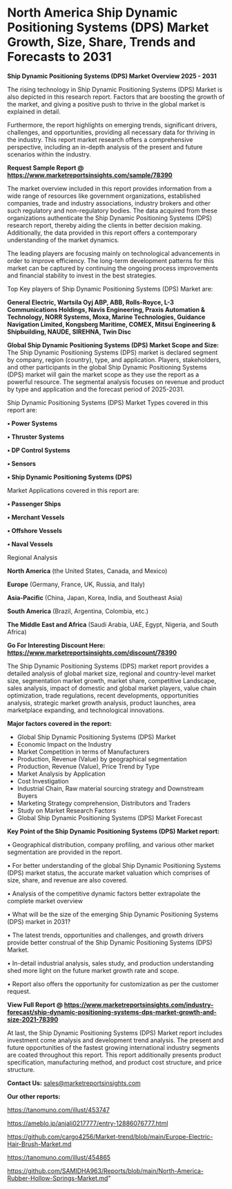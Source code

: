  # North America Ship Dynamic Positioning Systems (DPS) Market Growth, Size, Share, Trends and Forecasts to 2031

<Strong> Ship Dynamic Positioning Systems (DPS) Market Overview 2025 - 2031</strong>

The rising technology in Ship Dynamic Positioning Systems (DPS) Market is also depicted in this research report. Factors that are boosting the growth of the market, and giving a positive push to thrive in the global market is explained in detail.

Furthermore, the report highlights on emerging trends, significant drivers, challenges, and opportunities, providing all necessary data for thriving in the industry. This report market research offers a comprehensive perspective, including an in-depth analysis of the present and future scenarios within the industry.

<strong>Request Sample Report @ <a href=https://www.marketreportsinsights.com/sample/78390>https://www.marketreportsinsights.com/sample/78390</a></strong>

The market overview included in this report provides information from a wide range of resources like government organizations, established companies, trade and industry associations, industry brokers and other such regulatory and non-regulatory bodies. The data acquired from these organizations authenticate the Ship Dynamic Positioning Systems (DPS) research report, thereby aiding the clients in better decision making. Additionally, the data provided in this report offers a contemporary understanding of the market dynamics.

The leading players are focusing mainly on technological advancements in order to improve efficiency. The long-term development patterns for this market can be captured by continuing the ongoing process improvements and financial stability to invest in the best strategies.

Top Key players of Ship Dynamic Positioning Systems (DPS) Market are:

<strong>General Electric, Wartsila Oyj ABP, ABB, Rolls-Royce, L-3 Communications Holdings, Navis Engineering, Praxis Automation & Technology, NORR Systems, Moxa, Marine Technologies, Guidance Navigation Limited, Kongsberg Maritime, COMEX, Mitsui Engineering & Shipbuilding, NAUDE, SIREHNA, Twin Disc</strong>

<strong><b>Global Ship Dynamic Positioning Systems (DPS) Market Scope and Size:</b></strong>
The Ship Dynamic Positioning Systems (DPS) market is declared segment by company, region (country), type, and application. Players, stakeholders, and other participants in the global Ship Dynamic Positioning Systems (DPS) market will gain the market scope as they use the report as a powerful resource. The segmental analysis focuses on revenue and product by type and application and the forecast period of 2025-2031.

Ship Dynamic Positioning Systems (DPS) Market Types covered in this report are:

<strong>• Power Systems

• Thruster Systems

• DP Control Systems

• Sensors

• Ship Dynamic Positioning Systems (DPS)</strong>

Market Applications covered in this report are:

<strong>• Passenger Ships

• Merchant Vessels

• Offshore Vessels

• Naval Vessels</strong> 

Regional Analysis

<strong>North America</strong> (the United States, Canada, and Mexico)

<strong>Europe</strong> (Germany, France, UK, Russia, and Italy)

<strong>Asia-Pacific</strong> (China, Japan, Korea, India, and Southeast Asia)

<strong>South America</strong> (Brazil, Argentina, Colombia, etc.)

<strong>The Middle East and Africa</strong> (Saudi Arabia, UAE, Egypt, Nigeria, and South Africa)

<strong>Go For Interesting Discount Here: <a href=https://www.marketreportsinsights.com/discount/78390>https://www.marketreportsinsights.com/discount/78390</a></strong>

The Ship Dynamic Positioning Systems (DPS) market report provides a detailed analysis of global market size, regional and country-level market size, segmentation market growth, market share, competitive Landscape, sales analysis, impact of domestic and global market players, value chain optimization, trade regulations, recent developments, opportunities analysis, strategic market growth analysis, product launches, area marketplace expanding, and technological innovations.

<strong><b>Major factors covered in the report:</b></strong>
<ul>
  <li>Global Ship Dynamic Positioning Systems (DPS) Market </li>
  <li>Economic Impact on the Industry</li>
  <li>Market Competition in terms of Manufacturers</li>
  <li>Production, Revenue (Value) by geographical segmentation</li>
  <li>Production, Revenue (Value), Price Trend by Type</li>
  <li>Market Analysis by Application</li>
  <li>Cost Investigation</li>
  <li>Industrial Chain, Raw material sourcing strategy and Downstream Buyers</li>
  <li>Marketing Strategy comprehension, Distributors and Traders</li>
  <li>Study on Market Research Factors</li>
  <li>Global Ship Dynamic Positioning Systems (DPS) Market Forecast</li>
</ul>

<strong><b>Key Point of the Ship Dynamic Positioning Systems (DPS) Market report:</b></strong>

• Geographical distribution, company profiling, and various other market segmentation are provided in the report.

• For better understanding of the global Ship Dynamic Positioning Systems (DPS) market status, the accurate market valuation which comprises of size, share, and revenue are also covered.

• Analysis of the competitive dynamic factors better extrapolate the complete market overview

• What will be the size of the emerging Ship Dynamic Positioning Systems (DPS) market in 2031?

• The latest trends, opportunities and challenges, and growth drivers provide better construal of the Ship Dynamic Positioning Systems (DPS) Market.

• In-detail industrial analysis, sales study, and production understanding shed more light on the future market growth rate and scope.

• Report also offers the opportunity for customization as per the customer request.

<strong><b>View Full Report @ <a href=https://www.marketreportsinsights.com/industry-forecast/ship-dynamic-positioning-systems-dps-market-growth-and-size-2021-78390>https://www.marketreportsinsights.com/industry-forecast/ship-dynamic-positioning-systems-dps-market-growth-and-size-2021-78390</a></b></strong>


At last, the Ship Dynamic Positioning Systems (DPS) Market report includes investment come analysis and development trend analysis. The present and future opportunities of the fastest growing international industry segments are coated throughout this report. This report additionally presents product specification, manufacturing method, and product cost structure, and price structure.

<strong>Contact Us:</strong>
sales@marketreportsinsights.com

<strong>Our other reports:</strong>

<a href=https://tanomuno.com/illust/453747>https://tanomuno.com/illust/453747</a>

<a href=https://ameblo.jp/anjali0217777/entry-12886076777.html>https://ameblo.jp/anjali0217777/entry-12886076777.html</a>

<a href=https://github.com/cargo4256/Market-trend/blob/main/Europe-Electric-Hair-Brush-Market.md>https://github.com/cargo4256/Market-trend/blob/main/Europe-Electric-Hair-Brush-Market.md</a>

<a href=https://tanomuno.com/illust/454865>https://tanomuno.com/illust/454865</a>

<a href=https://github.com/SAMIDHA963/Reports/blob/main/North-America-Rubber-Hollow-Springs-Market.md>https://github.com/SAMIDHA963/Reports/blob/main/North-America-Rubber-Hollow-Springs-Market.md</a>"
